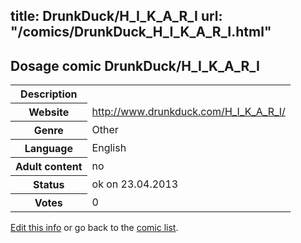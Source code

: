 title: DrunkDuck/H_I_K_A_R_I
url: "/comics/DrunkDuck_H_I_K_A_R_I.html"
---
Dosage comic DrunkDuck/H_I_K_A_R_I
-----------------------------------------

<table class="comicinfo">
<tr>
<th>Description</th><td></td>
</tr>
<tr>
<th>Website</th><td><a href="http://www.drunkduck.com/H_I_K_A_R_I/">http://www.drunkduck.com/H_I_K_A_R_I/</a></td>
</tr>
<tr>
<th>Genre</th><td>Other</td>
</tr>
<tr>
<th>Language</th><td>English</td>
</tr>
<tr>
<th>Adult content</th><td>no</td>
</tr>
<tr>
<th>Status</th><td>ok on 23.04.2013</td>
</tr>
<tr>
<th>Votes</th><td>0</div></td>
</tr>
</table>

[Edit this info](/comics/DrunkDuck_H_I_K_A_R_I_edit.html) or go back to the [comic list](../comic-index.html).
